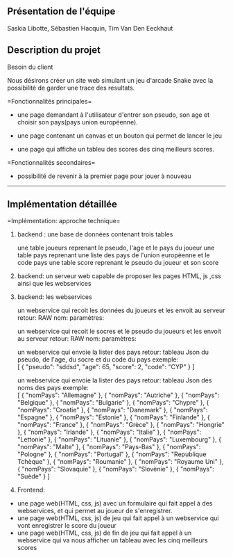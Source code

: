 Présentation de l'équipe
------------------------

Saskia Libotte, Sébastien Hacquin, Tim Van Den Eeckhaut

Description du projet
-------------------------

Besoin du client

Nous désirons créer un site web simulant un jeu d'arcade Snake avec 
la possibilité de garder une trace des resultats.

=Fonctionnalités principales=

* une page demandant à l'utilisateur d'entrer son pseudo, son age et 
  choisir son pays(pays union européenne). 

* une page contenant un canvas et un bouton qui permet de lancer 
  le jeu 

* une page qui affiche un tableu des scores des cinq meilleurs 
  scores. 

=Fonctionnalités secondaires=

* possibilité de revenir à la premier page pour jouer à nouveau 
---------------------------------------------------------------------

Implémentation détaillée 
-------------------------

=Implémentation: approche technique=

1. backend : une base de données contenant trois tables

	une table joueurs reprenant le pseudo, l'age et le pays du joueur
	une table pays reprenant une liste des pays de l'union europèenne et le code pays 
	une table score reprenant le pseudo du joueur et son score

2. backend: un serveur web capable de proposer les pages HTML, js ,css ainsi que les webservices
 
3. backend: les webservices 

	un webservice qui recoit les données du joueurs et les envoit au serveur
		retour: RAW
		nom: 
		paramètres:

	un webservice qui recoit le socres et le pseudo du joueurs et les envoit au serveur
		retour: RAW
		nom: 
		paramètres:
	
	un webservice qui envoie la lister des pays 
		retour: tableau Json du pseudo, de l'age, du socre et du code du pays 
		exemple:  
			[
    				{
        				"pseudo": "sddsd",
        				"age": 65,
        				"score": 2,
       					 "code": "CYP"
    				}
			]

	
	un webservice qui envoie la lister des pays 
		retour: tableau Json des noms des pays
		exemple:  
			[
    				{
       					"nomPays": "Allemagne"
    				},
    				{
        				"nomPays": "Autriche"
    				},
   				{
        				"nomPays": "Belgique"
    				},
    				{
        				"nomPays": "Bulgarie"
    				},
    				{
        				"nomPays": "Chypre"
    				},
    				{
        				"nomPays": "Croatie"
    				},
   				{
        				"nomPays": "Danemark"
    				},
    				{
        				"nomPays": "Espagne"
    				},
    				{
        				"nomPays": "Estonie"
    				},
    				{
        				"nomPays": "Finlande"
   				},
    				{
        				"nomPays": "France"
    				},
    				{
        				"nomPays": "Grèce"
    				},
    				{
        				"nomPays": "Hongrie"
    				},
    				{
        				"nomPays": "Irlande"
    				},
    				{
        				"nomPays": "Italie"
    				},
    				{
        				"nomPays": "Lettonie"
   				},
    				{
        				"nomPays": "Lituanie"
    				},
    				{
        				"nomPays": "Luxembourg"
    				},
   				{
        				"nomPays": "Malte"
    				},
    				{
        				"nomPays": "Pays-Bas"
    				},
    				{
        				"nomPays": "Pologne"
    				},
    				{
        				"nomPays": "Portugal"
    				},
    				{
        				"nomPays": "Republique Tchèque"
    				},
    				{
        				"nomPays": "Roumanie"
    				},
    				{
        				"nomPays": "Royaume Uni"
    				},
    				{
        				"nomPays": "Slovaquie"
    				},
    				{
        				"nomPays": "Slovènie"
    				},
    				{
        				"nomPays": "Suède"
    				}
			]


	
4. Frontend: 
 - une page web(HTML, css, js) avec un formulaire qui fait appel à des webservices, et qui permet au 
	joueur de s'enregistrer. 
- une page web(HTML, css, js) de jeu qui fait appel à un webservice qui vont enregistrer le score du joueur
- une page web(HTML, css, js) de fin de jeu qui fait appel à un webservice qui va nous afficher un tableau 
	avec les cinq meilleurs scores
